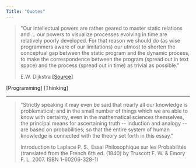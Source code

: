 ```yaml
---
Title: "Quotes"
---
```


> "Our intellectual powers are rather geared to master static relations and ... our powers to visualize processes evolving in time are relatively poorly developed. For that reason we should do (as wise programmers aware of our limitations) our utmost to shorten the conceptual gap between the static program and the dynamic process, to make the correspondence between the program (spread out in text space) and the process (spread out in time) as trivial as possible."
>       
> E.W. Dijkstra [[Source]](https://www.cs.utexas.edu/users/EWD/transcriptions/EWD02xx/EWD215.html)

[Programming]
[Thinking]

---


> "Strictly speaking it may even be said that nearly all our knowledge is problematical; and in the small number of things which we are able to know with certainty, even in the mathematical sciences themselves, the principal means for ascertaining truth -- induction and analogy -- are based on probabilities; so that the entire system of human knowledge is connected with the theory set forth in this essay." 
>
> Introduction to Laplace P. S., Essai Philosophique sur les Probabilités
> (translated from the French 6th ed. (1840) by Truscott F. W. & Emory F. L. 2007. ISBN 1-60206-328-1)

